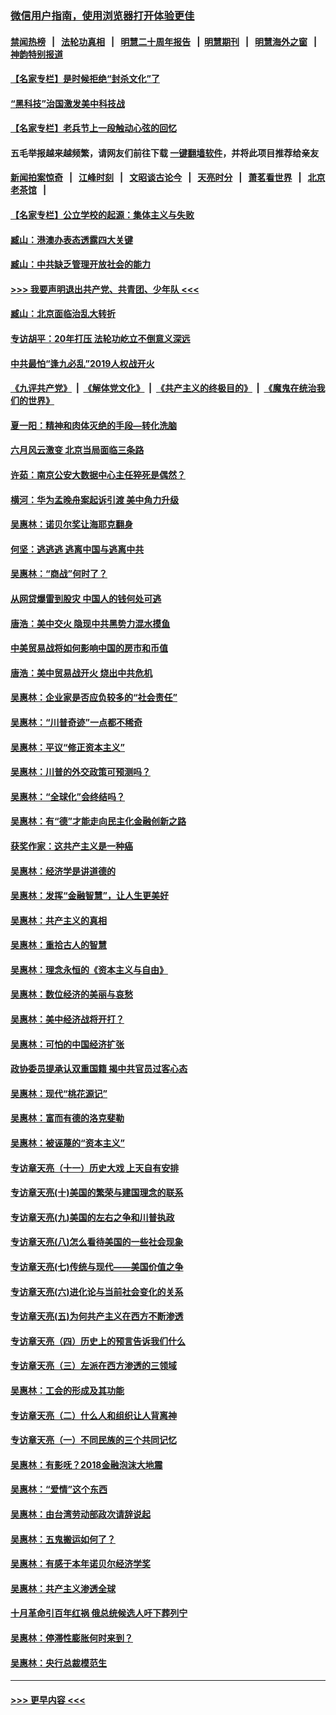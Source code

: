 ### [微信用户指南，使用浏览器打开体验更佳](https://github.com/gfw-breaker/banned-news1/blob/master/indexes/wechat-guide.md?t=0)
#### [禁闻热榜](热点新闻.md?t=0)  &nbsp;&nbsp;|&nbsp;&nbsp; [法轮功真相](https://github.com/gfw-breaker/truth/blob/master/README.md?t=0) &nbsp;&nbsp;|&nbsp;&nbsp; [明慧二十周年报告](https://github.com/gfw-breaker/mh-reports/blob/master/README.md?t=0) &nbsp;&nbsp;|&nbsp;&nbsp;[明慧期刊](https://github.com/gfw-breaker/mh-qikan) &nbsp;&nbsp;|&nbsp;&nbsp; [明慧海外之窗](https://github.com/gfw-breaker/mh-news/blob/master/README.md?t=0) &nbsp;&nbsp;|&nbsp;&nbsp; [神韵特别报道](https://github.com/gfw-breaker/mh-news/blob/master/shenyun.md?t=0)
#### [【名家专栏】是时候拒绝“封杀文化”了](../pages/nsc423/n11814093.md?t=02091522) 
#### [“黑科技”治国激发美中科技战](../pages/nsc423/n11638056.md?t=02091522) 
#### [【名家专栏】老兵节上一段触动心弦的回忆](../pages/nsc423/n11646016.md?t=02091522) 
#### 五毛举报越来越频繁，请网友们前往下载 [一键翻墙软件](https://github.com/gfw-breaker/ssr-accounts)，并将此项目推荐给亲友
#### [新闻拍案惊奇](https://github.com/gfw-breaker/banned-news1/blob/master/pages/link4.md) &nbsp;&nbsp;|&nbsp;&nbsp; [江峰时刻](https://github.com/gfw-breaker/banned-news1/blob/master/pages/link4.md) &nbsp;&nbsp;|&nbsp;&nbsp; [文昭谈古论今](https://github.com/gfw-breaker/banned-news1/blob/master/pages/link4.md) &nbsp;&nbsp;|&nbsp;&nbsp; [天亮时分](https://github.com/gfw-breaker/banned-news1/blob/master/pages/link4.md) &nbsp;&nbsp;|&nbsp;&nbsp; [萧茗看世界](https://github.com/gfw-breaker/banned-news1/blob/master/pages/link4.md) &nbsp;&nbsp;|&nbsp;&nbsp; [北京老茶馆](https://github.com/gfw-breaker/banned-news1/blob/master/pages/link4.md) &nbsp;&nbsp;|&nbsp;&nbsp; 
#### [【名家专栏】公立学校的起源：集体主义与失败](../pages/nsc423/n11601833.md?t=02091522) 
#### [臧山：港澳办表态透露四大关键](../pages/nsc423/n11421628.md?t=02091522) 
#### [臧山：中共缺乏管理开放社会的能力](../pages/nsc423/n11407457.md?t=02091522) 
#### [>>> 我要声明退出共产党、共青团、少年队 <<<](https://github.com/begood0513/goodnews/blob/master/quit/letter.md) 
#### [臧山：北京面临治乱大转折](../pages/nsc423/n11406895.md?t=02091522) 
#### [专访胡平：20年打压 法轮功屹立不倒意义深远](../pages/nsc423/n11398800.md?t=02091522) 
#### [中共最怕“逢九必乱”2019人权战开火](../pages/nsc423/n11385248.md?t=02091522) 
#### [《九评共产党》](https://github.com/begood0513/9ping.md/blob/master/README.md) &nbsp;|&nbsp; [《解体党文化》](../../../../jtdwh.md/blob/master/README.md)  &nbsp;|&nbsp; [《共产主义的终极目的》](../../../../gczydzjmd.md/blob/master/README.md) &nbsp;|&nbsp; [《魔鬼在统治我们的世界》](../../../../mgztzwmdsj.md/blob/master/README.md) 
#### [夏一阳：精神和肉体灭绝的手段—转化洗脑](../pages/nsc423/n11368250.md?t=02091522) 
#### [六月风云激变 北京当局面临三条路](../pages/nsc423/n11313668.md?t=02091522) 
#### [许茹：南京公安大数据中心主任猝死是偶然？](../pages/nsc423/n11064744.md?t=02091522) 
#### [横河：华为孟晚舟案起诉引渡 美中角力升级](../pages/nsc423/n11027230.md?t=02091522) 
#### [吴惠林：诺贝尔奖让海耶克翻身](../pages/nsc423/n10890049.md?t=02091522) 
#### [何坚：逃逃逃 逃离中国与逃离中共](../pages/nsc423/n10592891.md?t=02091522) 
#### [吴惠林：“商战”何时了？](../pages/nsc423/n10573558.md?t=02091522) 
#### [从网贷爆雷到股灾 中国人的钱何处可逃](../pages/nsc423/n10572800.md?t=02091522) 
#### [唐浩：美中交火 隐现中共黑势力混水摸鱼](../pages/nsc423/n10544040.md?t=02091522) 
#### [中美贸易战将如何影响中国的房市和币值](../pages/nsc423/n10543697.md?t=02091522) 
#### [唐浩：美中贸易战开火 烧出中共危机](../pages/nsc423/n10540126.md?t=02091522) 
#### [吴惠林：企业家是否应负较多的“社会责任”](../pages/nsc423/n10535022.md?t=02091522) 
#### [吴惠林：“川普奇迹”一点都不稀奇](../pages/nsc423/n10512808.md?t=02091522) 
#### [吴惠林：平议“修正资本主义”](../pages/nsc423/n10495724.md?t=02091522) 
#### [吴惠林：川普的外交政策可预测吗？](../pages/nsc423/n10462387.md?t=02091522) 
#### [吴惠林：“全球化”会终结吗？](../pages/nsc423/n10452838.md?t=02091522) 
#### [吴惠林：有“德”才能走向民主化金融创新之路](../pages/nsc423/n10432292.md?t=02091522) 
#### [获奖作家：这共产主义是一种癌](../pages/nsc423/n10431541.md?t=02091522) 
#### [吴惠林：经济学是讲道德的](../pages/nsc423/n10398014.md?t=02091522) 
#### [吴惠林：发挥“金融智慧”，让人生更美好](../pages/nsc423/n10375019.md?t=02091522) 
#### [吴惠林：共产主义的真相](../pages/nsc423/n10351394.md?t=02091522) 
#### [吴惠林：重拾古人的智慧](../pages/nsc423/n10337691.md?t=02091522) 
#### [吴惠林：理念永恒的《资本主义与自由》](../pages/nsc423/n10316274.md?t=02091522) 
#### [吴惠林：数位经济的美丽与哀愁](../pages/nsc423/n10292946.md?t=02091522) 
#### [吴惠林：美中经济战将开打？](../pages/nsc423/n10258825.md?t=02091522) 
#### [吴惠林：可怕的中国经济扩张](../pages/nsc423/n10219147.md?t=02091522) 
#### [政协委员提承认双重国籍 揭中共官员过客心态](../pages/nsc423/n10208809.md?t=02091522) 
#### [吴惠林：现代“桃花源记”](../pages/nsc423/n10185234.md?t=02091522) 
#### [吴惠林：富而有德的洛克斐勒](../pages/nsc423/n10142264.md?t=02091522) 
#### [吴惠林：被诬蔑的“资本主义”](../pages/nsc423/n10124816.md?t=02091522) 
#### [专访章天亮（十一）历史大戏 上天自有安排](../pages/nsc423/n10094905.md?t=02091522) 
#### [专访章天亮(十)美国的繁荣与建国理念的联系](../pages/nsc423/n10094899.md?t=02091522) 
#### [专访章天亮(九)美国的左右之争和川普执政](../pages/nsc423/n10094889.md?t=02091522) 
#### [专访章天亮(八)怎么看待美国的一些社会现象](../pages/nsc423/n10094857.md?t=02091522) 
#### [专访章天亮(七)传统与现代——美国价值之争](../pages/nsc423/n10093140.md?t=02091522) 
#### [专访章天亮(六)进化论与当前社会变化的关系](../pages/nsc423/n10092036.md?t=02091522) 
#### [专访章天亮(五)为何共产主义在西方不断渗透](../pages/nsc423/n10083620.md?t=02091522) 
#### [专访章天亮（四）历史上的预言告诉我们什么](../pages/nsc423/n10083606.md?t=02091522) 
#### [专访章天亮（三）左派在西方渗透的三领域](../pages/nsc423/n10081115.md?t=02091522) 
#### [吴惠林：工会的形成及其功能](../pages/nsc423/n10080633.md?t=02091522) 
#### [专访章天亮（二）什么人和组织让人背离神](../pages/nsc423/n10076637.md?t=02091522) 
#### [专访章天亮（一）不同民族的三个共同记忆](../pages/nsc423/n10074188.md?t=02091522) 
#### [吴惠林：有影呒？2018金融泡沫大地震](../pages/nsc423/n10040534.md?t=02091522) 
#### [吴惠林：“爱情”这个东西](../pages/nsc423/n10019423.md?t=02091522) 
#### [吴惠林：由台湾劳动部政次请辞说起](../pages/nsc423/n9979679.md?t=02091522) 
#### [吴惠林：五鬼搬运如何了？](../pages/nsc423/n9925338.md?t=02091522) 
#### [吴惠林：有感于本年诺贝尔经济学奖](../pages/nsc423/n9871883.md?t=02091522) 
#### [吴惠林：共产主义渗透全球](../pages/nsc423/n9812748.md?t=02091522) 
#### [十月革命引百年红祸 俄总统候选人吁下葬列宁](../pages/nsc423/n9810182.md?t=02091522) 
#### [吴惠林：停滞性膨胀何时来到？](../pages/nsc423/n9764136.md?t=02091522) 
#### [吴惠林：央行总裁模范生](../pages/nsc423/n9728134.md?t=02091522) 

----
#### [ >>> 更早内容 <<< ](../indexes/nsc423-earlier.md)
